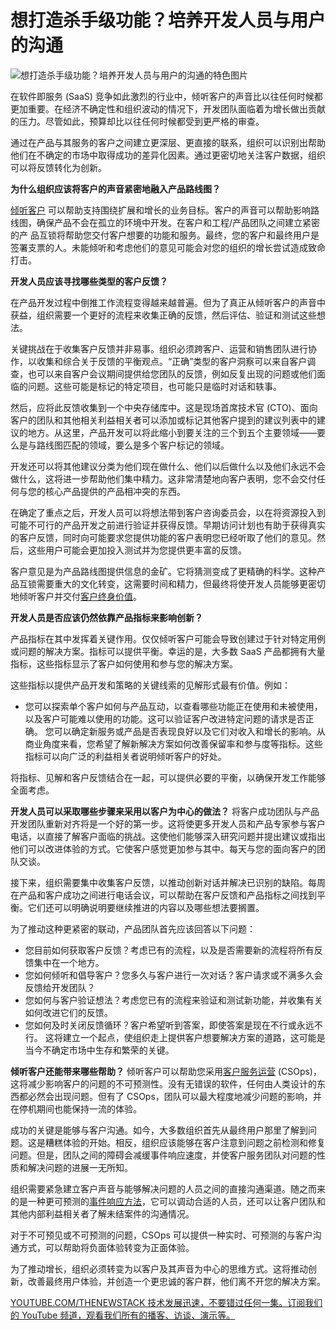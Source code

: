 # 想打造杀手级功能？培养开发人员与用户的沟通

![想打造杀手级功能？培养开发人员与用户的沟通的特色图片](https://cdn.thenewstack.io/media/2024/07/064e42e7-killer-features-dev-customer-1024x576.jpg)

在软件即服务 (SaaS) 竞争如此激烈的行业中，倾听客户的声音比以往任何时候都更加重要。在经济不确定性和组织波动的情况下，开发团队面临着为增长做出贡献的压力。尽管如此，预算却比以往任何时候都受到更严格的审查。

通过在产品与其服务的客户之间建立更深层、更直接的联系，组织可以识别出帮助他们在不确定的市场中取得成功的差异化因素。通过更密切地关注客户数据，组织可以将反馈转化为创新。

**为什么组织应该将客户的声音紧密地融入产品路线图？**

[倾听客户](https://thenewstack.io/how-listening-to-the-customer-can-boost-innovation/) 可以帮助支持围绕扩展和增长的业务目标。客户的声音可以帮助影响路线图，确保产品不会在孤立的环境中开发。在客户和工程/产品团队之间建立紧密的产 品互锁将帮助您交付客户想要的功能和服务。最终，您的客户和最终用户是签署支票的人。未能倾听和考虑他们的意见可能会对您的组织的增长尝试造成致命打击。

**开发人员应该寻找哪些类型的客户反馈？**

在产品开发过程中倒推工作流程变得越来越普遍。但为了真正从倾听客户的声音中获益，组织需要一个更好的流程来收集正确的反馈，然后评估、验证和测试这些想法。

关键挑战在于收集客户反馈并非易事。组织必须跨客户、运营和销售团队进行协作，以收集和综合关于反馈的平衡观点。“正确”类型的客户洞察可以来自客户调查，也可以来自客户会议期间提供给您团队的反馈，例如反复出现的问题或他们面临的问题。这些可能是标记的特定项目，也可能只是临时对话和轶事。

然后，应将此反馈收集到一个中央存储库中。这是现场首席技术官 (CTO)、面向客户的团队和其他相关利益相关者可以添加或标记其他客户提到的建议列表中的建议的地方。从这里，产品开发可以将此缩小到要关注的三个到五个主要领域——要么是与路线图匹配的领域，要么是多个客户标记的领域。

开发还可以将其他建议分类为他们现在做什么、他们以后做什么以及他们永远不会做什么，这将进一步帮助他们集中精力。这非常清楚地向客户表明，您不会交付任何与您的核心产品提供的产品相冲突的东西。

在确定了重点之后，开发人员可以将想法带到客户咨询委员会，以在将资源投入到可能不可行的产品开发之前进行验证并获得反馈。早期访问计划也有助于获得真实的客户反馈，同时向可能要求您提供功能的客户表明您已经听取了他们的意见。然后，这些用户可能会更加投入测试并为您提供更丰富的反馈。

客户意见是为产品路线图提供信息的金矿。它将猜测变成了更精确的科学。这种产品互锁需要重大的文化转变，这需要时间和精力，但最终将使开发人员能够更密切地倾听客户并交付[客户终身价值](https://thenewstack.io/full-service-ownership-the-key-to-unlocking-business-and-customer-value/)。

**开发人员是否应该仍然依靠产品指标来影响创新？**

产品指标在其中发挥着关键作用。仅仅倾听客户可能会导致创建过于针对特定用例或问题的解决方案。指标可以提供平衡。幸运的是，大多数 SaaS 产品都拥有大量指标，这些指标显示了客户如何使用和参与您的解决方案。

这些指标以提供产品开发和策略的关键线索的见解形式最有价值。例如：

- 您可以探索单个客户如何与产品互动，以查看哪些功能正在使用和未被使用，以及客户可能难以使用的功能。这可以验证客户改进特定问题的请求是否正确。
您可以确定新服务或产品是否表现良好以及它们对收入和增长的影响。从商业角度来看，您希望了解新解决方案如何改善保留率和参与度等指标。这些指标可以向广泛的利益相关者说明倾听客户的好处。

将指标、见解和客户反馈结合在一起，可以提供必要的平衡，以确保开发工作能够全面考虑。

**开发人员可以采取哪些步骤来采用以客户为中心的做法？**
将客户成功团队与产品开发团队重新对齐将是一个好的第一步。这将使更多开发人员和产品专家参与客户电话，以直接了解客户面临的挑战。这使他们能够深入研究问题并提出建议或指出他们可以改进体验的方式。它使客户感觉更加参与其中。每天与您的面向客户的团队交谈。

接下来，组织需要集中收集客户反馈，以推动创新对话并解决已识别的缺陷。每周在产品和客户成功之间进行电话会议，可以帮助在客户反馈和产品指标之间找到平衡。它们还可以明确说明要继续推进的内容以及哪些想法要搁置。

为了推动这种更紧密的联动，产品团队首先应该回答以下问题：

- 您目前如何获取客户反馈？考虑已有的流程，以及是否需要新的流程将所有反馈集中在一个地方。
- 您如何倾听和倡导客户？您多久与客户进行一次对话？客户请求或不满多久会反馈给开发团队？
- 您如何与客户验证想法？考虑您已有的流程来验证和测试新功能，并收集有关如何改进它们的反馈。
- 您如何及时关闭反馈循环？客户希望听到答案，即使答案是现在不行或永远不行。
这将建立一个起点，使组织走上提供客户想要解决方案的道路，这可能是当今不确定市场中生存和繁荣的关键。

**倾听客户还能带来哪些帮助？**
倾听客户可以帮助您采用[客户服务运营](https://thenewstack.io/customer-service-ownership-the-case-for-a-new-approach/) (CSOps)，这将减少影响客户的问题的不可预测性。没有无错误的软件，任何由人类设计的东西都必然会出现问题。但有了 CSOps，团队可以最大程度地减少问题的影响，并在停机期间也能保持一流的体验。

成功的关键是能够与客户沟通。如今，大多数组织首先从最终用户那里了解到问题。这是糟糕体验的开始。相反，组织应该能够在客户注意到问题之前检测和修复问题。但是，团队之间的障碍会减缓事件响应速度，并使客户服务团队对问题的性质和解决问题的进展一无所知。

组织需要紧急建立客户声音与能够解决问题的人员之间的直接沟通渠道。随之而来的是一种更可预测的[事件响应方法](https://thenewstack.io/what-can-incident-teams-learn-from-crisis-management/)，它可以调动合适的人员，还可以让客户团队和其他内部利益相关者了解未结案件的沟通情况。

对于不可预见或不可预测的问题，CSOps 可以提供一种实时、可预测的与客户沟通方式，可以帮助将负面体验转变为正面体验。

为了推动增长，组织必须转变为以客户及其声音为中心的思维方式。这将推动创新，改善最终用户体验，并创造一个更忠诚的客户群，他们离不开您的解决方案。

[
YOUTUBE.COM/THENEWSTACK
技术发展迅速，不要错过任何一集。订阅我们的 YouTube
频道，观看我们所有的播客、访谈、演示等。
](https://youtube.com/thenewstack?sub_confirmation=1)